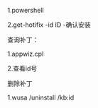 1.powershell

2.get-hotifix -id ID   -确认安装

查询补丁：

1.appwiz.cpl

2.查看id号

删除补丁

1.wusa /uninstall /kb:id

